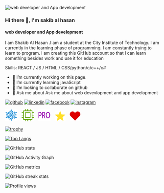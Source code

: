 
![web developer and App development](https://scontent.fdac5-2.fna.fbcdn.net/v/t39.30808-6/336084312_602303468081887_3578530315621823708_n.jpg?stp=dst-jpg_p640x640&_nc_cat=103&ccb=1-7&_nc_sid=e3f864&_nc_ohc=Umw9hGEi0W0AX_53w1n&_nc_ht=scontent.fdac5-2.fna&oh=00_AfBojb-7o25YkMR9uudSd8IgpE4efOD3xIfGzB8C_hVrhQ&oe=641F9239)

### Hi there 👋, I'm sakib al hasan
#### web developer and App development


I am Shakib Al Hasan .I am a student at the City Institute of Technology. I am currently in the learning phase of programming. I am constantly trying to learn to program. I am creating this GitHub account so that I can learn something besides work and use it for education

Skills:  REACT / JS / HTML / CSS/python/c/c++/c#

- 🔭 I’m currently working on this page. 
- 🌱 I’m currently learning javaScript 
- 👯 I’m looking to collaborate on github 
- 💬 Ask me about Ask me about web devevlopment and app development 


[<img src='https://cdn.jsdelivr.net/npm/simple-icons@3.0.1/icons/github.svg' alt='github' height='40'>](https://github.com/https://github.com/Md-sakib-al-hasan)  [<img src='https://cdn.jsdelivr.net/npm/simple-icons@3.0.1/icons/linkedin.svg' alt='linkedin' height='40'>](https://www.linkedin.com/in/https://www.linkedin.com/in/md-sakib-al-hasan-46942126b//)  [<img src='https://cdn.jsdelivr.net/npm/simple-icons@3.0.1/icons/facebook.svg' alt='facebook' height='40'>](https://www.facebook.com/https://www.facebook.com/profile.php?id=100056687554619)  [<img src='https://cdn.jsdelivr.net/npm/simple-icons@3.0.1/icons/instagram.svg' alt='instagram' height='40'>](https://www.instagram.com/https://www.instagram.com/md.sakib.alhasan//)  

<a href='https://archiveprogram.github.com/'><img src='https://raw.githubusercontent.com/acervenky/animated-github-badges/master/assets/acbadge.gif' width='40' height='40'></a> <a href='https://docs.github.com/en/developers'><img src='https://raw.githubusercontent.com/acervenky/animated-github-badges/master/assets/devbadge.gif' width='40' height='40'></a> <a href='https://github.com/pricing'><img src='https://raw.githubusercontent.com/acervenky/animated-github-badges/master/assets/pro.gif' width='40' height='40'></a> <a href='https://stars.github.com/'><img src='https://raw.githubusercontent.com/acervenky/animated-github-badges/master/assets/starbadge.gif' width='35' height='35'></a> <a href='https://docs.github.com/en/github/supporting-the-open-source-community-with-github-sponsors'><img src='https://raw.githubusercontent.com/acervenky/animated-github-badges/master/assets/sponsorbadge.gif' width='35' height='35'></a> 

[![trophy](https://github-profile-trophy.vercel.app/?username=https://github.com/Md-sakib-al-hasan)](https://github.com/ryo-ma/github-profile-trophy)

[![Top Langs](https://github-readme-stats.vercel.app/api/top-langs/?username=https://github.com/Md-sakib-al-hasan)](https://github.com/anuraghazra/github-readme-stats)

![GitHub stats](https://github-readme-stats.vercel.app/api?username=https://github.com/Md-sakib-al-hasan&show_icons=true&count_private=true)  

![GitHub Activity Graph](https://activity-graph.herokuapp.com/graph?username=https://github.com/Md-sakib-al-hasan)  

![GitHub metrics](https://metrics.lecoq.io/https://github.com/Md-sakib-al-hasan)  

![GitHub streak stats](https://streak-stats.demolab.com/?user=https://github.com/Md-sakib-al-hasan)  

![Profile views](https://gpvc.arturio.dev/https://github.com/Md-sakib-al-hasan)  
